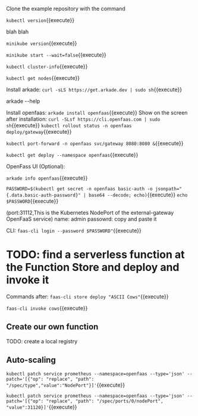 Clone the example repository with the command 

`kubectl version`{{execute}}

blah blah

`minikube version`{{execute}}

`minikube start --wait=false`{{execute}}

`kubectl cluster-info`{{execute}}

`kubectl get nodes`{{execute}}


Install arkade:
`curl -sLS https://get.arkade.dev | sudo sh`{{execute}}

arkade --help

Install openfaas:
`arkade install openfaas`{{execute}}
Show on the screen after installation:
`curl -SLsf https://cli.openfaas.com | sudo sh`{{execute}}
`kubectl rollout status -n openfaas deploy/gateway`{{execute}}

`kubectl port-forward -n openfaas svc/gateway 8080:8080 &`{{execute}}

`kubectl get deploy --namespace openfaas`{{execute}}

OpenFass UI (Optional):

`arkade info openfaas`{{execute}}

`PASSWORD=$(kubectl get secret -n openfaas basic-auth -o jsonpath="{.data.basic-auth-password}" | base64 --decode; echo)`{{execute}}
`echo $PASSWORD`{{execute}}

(port:31112,This is the Kubernetes NodePort of the external-gateway OpenFaaS service)
name: admin
passowrd: copy and paste it

CLI:
`faas-cli login --password $PASSWORD"`{{execute}}  

# TODO: find a serverless function at the Function Store and deploy and invoke it

Commands after:
`faas-cli store deploy "ASCII Cows"`{{execute}}   

`faas-cli invoke cows`{{execute}}   

## Create our own function
TODO: create a local registry

## Auto-scaling

`kubectl patch service prometheus --namespace=openfaas --type='json' --patch='[{"op": "replace", "path": "/spec/type","value":"NodePort"}]'`{{execute}} 

`kubectl patch service prometheus --namespace=openfaas --type='json' --patch='[{"op": "replace", "path": "/spec/ports/0/nodePort", "value":31120}]'`{{execute}}   